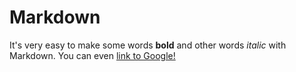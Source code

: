# Markdown

It's very easy to make some words **bold** and other words *italic* with Markdown. You can even [link to Google!](http://google.com)
